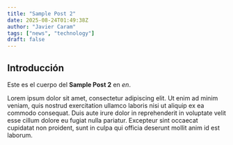 ```yaml
---
title: "Sample Post 2"
date: 2025-08-24T01:49:38Z
author: "Javier Caram"
tags: ["news", "technology"]
draft: false
---
```


## Introducción

Este es el cuerpo del **Sample Post 2** en *en*.

Lorem ipsum dolor sit amet, consectetur adipiscing elit. Ut enim ad minim veniam, quis nostrud exercitation ullamco laboris nisi ut aliquip ex ea commodo consequat. Duis aute irure dolor in reprehenderit in voluptate velit esse cillum dolore eu fugiat nulla pariatur. Excepteur sint occaecat cupidatat non proident, sunt in culpa qui officia deserunt mollit anim id est laborum.
